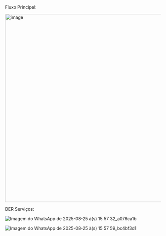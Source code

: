 Fluxo Principal:


<img width="1209" height="608" alt="image" src="https://github.com/user-attachments/assets/58396575-98e4-4385-83b1-d6adb0cde945" />




DER Serviços:




![Imagem do WhatsApp de 2025-08-25 à(s) 15 57 32_a076ca1b](https://github.com/user-attachments/assets/94bac0d9-d006-4246-99a7-53de5ec86df3)



![Imagem do WhatsApp de 2025-08-25 à(s) 15 57 59_bc4bf3d1](https://github.com/user-attachments/assets/79637966-4b08-47d2-aaa5-c1a5ad567853)
